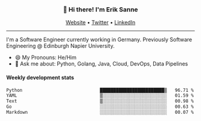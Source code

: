 <h3 align="center">👋 Hi there! I'm Erik Sanne</h3>
<p align="center">
  <a href="https://eriksanne.com">Website</a> •
  <a href="https://twitter.com/ErikKonradSanne">Twitter</a> •
  <a href="https://www.linkedin.com/in/eriksanne/">LinkedIn</a>
</p>

---
I'm a Software Engineer currently working in Germany. Previously Software Engineering @ Edinburgh Napier University.

- 😄 My Pronouns: He/Him
- 💬 Ask me about: Python, Golang, Java, Cloud, DevOps, Data Pipelines

<h4>Weekly development stats</h4>
<!--START_SECTION:waka-->

```txt
Python                             ████████████████████████▒   96.71 %
YAML                               ▒░░░░░░░░░░░░░░░░░░░░░░░░   01.59 %
Text                               ▒░░░░░░░░░░░░░░░░░░░░░░░░   00.98 %
Go                                 ░░░░░░░░░░░░░░░░░░░░░░░░░   00.63 %
Markdown                           ░░░░░░░░░░░░░░░░░░░░░░░░░   00.07 %
```

<!--END_SECTION:waka-->
